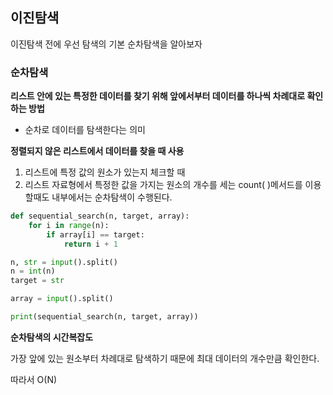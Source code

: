 ## 이진탐색

 이진탐색 전에 우선 탐색의 기본 순차탐색을 알아보자

### 순차탐색

**리스트 안에 있는 특정한 데이터를 찾기 위해 앞에서부터 데이터를 하나씩 차례대로 확인하는 방법**

- 순차로 데이터를 탐색한다는 의미

**정렬되지 않은 리스트에서 데이터를 찾을 때 사용**

1. 리스트에 특정 값의 원소가 있는지 체크할 때 
2. 리스트 자료형에서 특정한 값을 가지는 원소의 개수를 세는 count( )메서드를 이용할때도 내부에서는 순차탐색이 수행된다. 


```python
def sequential_search(n, target, array):
    for i in range(n):
        if array[i] == target:
            return i + 1

n, str = input().split()
n = int(n)
target = str

array = input().split()

print(sequential_search(n, target, array))
```

**순차탐색의 시간복잡도**

가장 앞에 있는 원소부터 차례대로 탐색하기 때문에 최대 데이터의 개수만큼 확인한다. 

따라서 O(N)